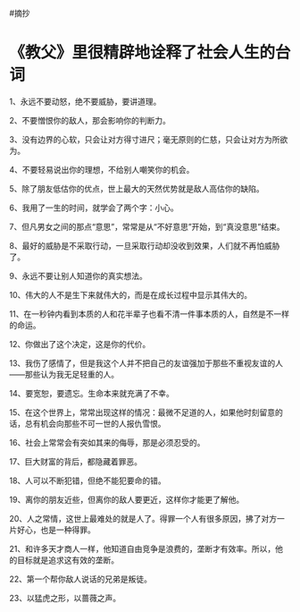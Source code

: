 #摘抄 
# 《教父》里很精辟地诠释了社会人生的台词

1、永远不要动怒，绝不要威胁，要讲道理。

2、不要憎恨你的敌人，那会影响你的判断力。

3、没有边界的心软，只会让对方得寸进尺；毫无原则的仁慈，只会让对方为所欲为。

4、不要轻易说出你的理想，不给别人嘲笑你的机会。

5、除了朋友低估你的优点，世上最大的天然优势就是敌人高估你的缺陷。

6、我用了一生的时间，就学会了两个字：小心。

7、但凡男女之间的那点“意思”，常常是从“不好意思”开始，到“真没意思”结束。

8、最好的威胁是不采取行动，一旦采取行动却没收到效果，人们就不再怕威胁了。

9、永远不要让别人知道你的真实想法。

10、伟大的人不是生下来就伟大的，而是在成长过程中显示其伟大的。

11、在一秒钟内看到本质的人和花半辈子也看不清一件事本质的人，自然是不一样的命运。

12、你做出了这个决定，这是你的代价。

13、我伤了感情了，但是我这个人并不把自己的友谊强加于那些不重视友谊的人——那些认为我无足轻重的人。

14、要宽恕，要遗忘。生命本来就充满了不幸。

15、在这个世界上，常常出现这样的情况：最微不足道的人，如果他时刻留意的话，总有机会向那些不可一世的人报仇雪恨。

16、社会上常常会有突如其来的侮辱，那是必须忍受的。

17、巨大财富的背后，都隐藏着罪恶。

18、人可以不断犯错，但绝不能犯要命的错。

19、离你的朋友近些，但离你的敌人要更近，这样你才能更了解他。

20、人之常情，这世上最难处的就是人了。得罪一个人有很多原因，拂了对方一片好心，也是一种得罪。

21、和许多天才商人一样，他知道自由竞争是浪费的，垄断才有效率。所以，他的目标就是追求这有效的垄断。

22、第一个帮你敌人说话的兄弟是叛徒。

23、以猛虎之形，以蔷薇之声。